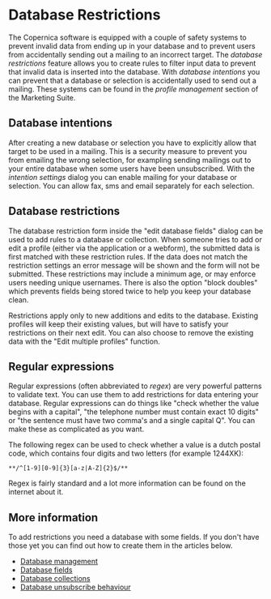 # Database Restrictions

The Copernica software is equipped with a couple of safety systems to prevent
invalid data from ending up in your database and to prevent users from
accidentally sending out a mailing to an incorrect target. The
*database restrictions* feature allows you to create rules to filter
input data to prevent that invalid data is inserted into the database.
With *database intentions* you can prevent that a database or selection
is accidentally used to send out a mailing. These systems can be found in the
*profile management* section of the Marketing Suite.

## Database intentions

After creating a new database or selection you have to explicitly allow that
target to be used in a mailing. This is a security measure to prevent you
from emailing the wrong selection, for exampling sending mailings out to
your entire database when some users have been unsubscribed. With the
*intention settings* dialog you can enable mailing for your database or
selection. You can allow fax, sms and email separately for each selection.

## Database restrictions

The database restriction form inside the "edit database fields" dialog can be
used to add rules to a database or collection. When someone tries to add or
edit a profile (either via the application or a webform), the submitted data is
first matched with these restriction rules. If the data does not match the
restriction settings an error message will be shown and the form will not be
submitted. These restrictions may include a minimum age, or may enforce
users needing unique usernames. There is also the option "block doubles"
which prevents fields being stored twice to help you keep your database clean.

Restrictions apply only to new additions and edits to the database. Existing
profiles will keep their existing values, but will have to satisfy your
restrictions on their next edit. You can also choose to remove the
existing data with the "Edit multiple profiles" function.

## Regular expressions

Regular expressions (often abbreviated to *regex*) are very powerful patterns to
validate text. You can use them to add restrictions for data entering
your database. Regular expressions can do things like "check whether the value
begins with a capital", "the telephone number must contain exact 10 digits" or
"the sentence must have two comma's and a single capital Q". You can make
these as complicated as you want.

The following regex can be used to check whether a value is a dutch postal code,
which contains four digits and two letters (for example 1244XK):

`**/^[1-9][0-9]{3}[a-z|A-Z]{2}$/**`

Regex is fairly standard and a lot more information can be found on the
internet about it.

## More information

To add restrictions you need a database with some fields. If you don't
have those yet you can find out how to create them in the articles below.

* [Database management](./database-introduction)
* [Database fields](./database-fields)
* [Database collections](./database-collections)
* [Database unsubscribe behaviour](./database-unsubscribe-behavior)
